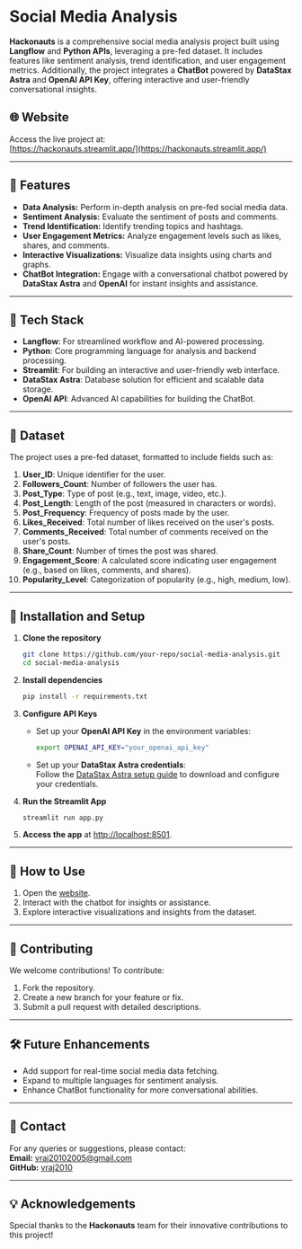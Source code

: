 # Social Media Analysis

**Hackonauts** is a comprehensive social media analysis project built using **Langflow** and **Python APIs**, leveraging a pre-fed dataset. It includes features like sentiment analysis, trend identification, and user engagement metrics. Additionally, the project integrates a **ChatBot** powered by **DataStax Astra** and **OpenAI API Key**, offering interactive and user-friendly conversational insights.

## 🌐 Website

Access the live project at:  
[https://hackonauts.streamlit.app/](https://hackonauts.streamlit.app/)

---

## 📖 Features

- **Data Analysis:** Perform in-depth analysis on pre-fed social media data.
- **Sentiment Analysis:** Evaluate the sentiment of posts and comments.
- **Trend Identification:** Identify trending topics and hashtags.
- **User Engagement Metrics:** Analyze engagement levels such as likes, shares, and comments.
- **Interactive Visualizations:** Visualize data insights using charts and graphs.
- **ChatBot Integration:** Engage with a conversational chatbot powered by **DataStax Astra** and **OpenAI** for instant insights and assistance.

---

## 🚀 Tech Stack

- **Langflow**: For streamlined workflow and AI-powered processing.
- **Python**: Core programming language for analysis and backend processing.
- **Streamlit**: For building an interactive and user-friendly web interface.
- **DataStax Astra**: Database solution for efficient and scalable data storage.
- **OpenAI API**: Advanced AI capabilities for building the ChatBot.

---

## 📂 Dataset

The project uses a pre-fed dataset, formatted to include fields such as:

1. **User_ID**: Unique identifier for the user.  
2. **Followers_Count**: Number of followers the user has.  
3. **Post_Type**: Type of post (e.g., text, image, video, etc.).  
4. **Post_Length**: Length of the post (measured in characters or words).  
5. **Post_Frequency**: Frequency of posts made by the user.  
6. **Likes_Received**: Total number of likes received on the user's posts.  
7. **Comments_Received**: Total number of comments received on the user's posts.  
8. **Share_Count**: Number of times the post was shared.  
9. **Engagement_Score**: A calculated score indicating user engagement (e.g., based on likes, comments, and shares).  
10. **Popularity_Level**: Categorization of popularity (e.g., high, medium, low).


---

## 📜 Installation and Setup

1. **Clone the repository**  
   ```bash
   git clone https://github.com/your-repo/social-media-analysis.git
   cd social-media-analysis
   ```

2. **Install dependencies**  
   ```bash
   pip install -r requirements.txt
   ```

3. **Configure API Keys**  
   - Set up your **OpenAI API Key** in the environment variables:  
     ```bash
     export OPENAI_API_KEY="your_openai_api_key"
     ```
   - Set up your **DataStax Astra credentials**:  
     Follow the [DataStax Astra setup guide](https://www.datastax.com/astra) to download and configure your credentials.

4. **Run the Streamlit App**  
   ```bash
   streamlit run app.py
   ```

5. **Access the app** at [http://localhost:8501](http://localhost:8501).

---

## 🎯 How to Use

1. Open the [website](https://hackonauts.streamlit.app/).
2. Interact with the chatbot for insights or assistance.
3. Explore interactive visualizations and insights from the dataset.

---

## 🤝 Contributing

We welcome contributions! To contribute:

1. Fork the repository.
2. Create a new branch for your feature or fix.
3. Submit a pull request with detailed descriptions.

---

## 🛠️ Future Enhancements

- Add support for real-time social media data fetching.
- Expand to multiple languages for sentiment analysis.
- Enhance ChatBot functionality for more conversational abilities.

---

## 📧 Contact

For any queries or suggestions, please contact:  
**Email:** vraj20102005@gmail.com  
**GitHub:** [vraj2010](https://github.com/vraj2010)

---

## 💡 Acknowledgements

Special thanks to the **Hackonauts** team for their innovative contributions to this project!
